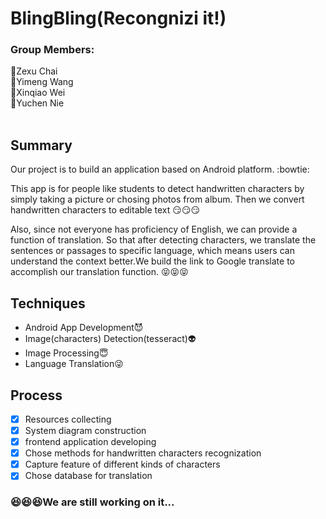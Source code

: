 # BlingBling(Recongnizi it!)

### Group Members:
:boy:Zexu Chai   
:girl:Yimeng Wang   
:girl:Xinqiao Wei   
:girl:Yuchen Nie   
   
   
   
## Summary
 Our project is to build an application based on Android platform. :bowtie:
 
 This app is for people like students to detect handwritten characters by simply taking a picture or chosing photos from album. Then we convert handwritten characters to editable text :smirk::smirk::smirk:
 
 Also, since not everyone has proficiency of English, we can provide a function of translation. So that after detecting characters, we translate the sentences or passages to specific language, which means users can understand the context better.We build the link to Google translate to accomplish our translation function. :stuck_out_tongue_closed_eyes::stuck_out_tongue_closed_eyes::stuck_out_tongue_closed_eyes:
 
 
 
## Techniques
* Android App Development:smiling_imp:
* Image(characters) Detection(tesseract):alien:
* Image Processing:innocent:
* Language Translation:stuck_out_tongue_winking_eye:




## Process
- [x] Resources collecting
- [x] System diagram construction
- [x] frontend application developing
- [x] Chose methods for handwritten characters recognization 
- [x] Capture feature of different kinds of characters
- [x] Chose database for translation

### :satisfied::satisfied::satisfied:We are still working on it...
 
 
 





